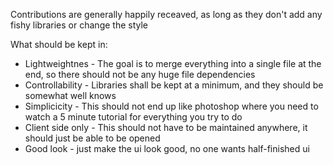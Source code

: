 Contributions are generally happily receaved, as long as they don't add any fishy libraries or change the style

What should be kept in:
- Lightweightnes - The goal is to merge everything into a single file at the end, so there should not be any huge file dependencies
- Controllability - Libraries shall be kept at a minimum, and they should be somewhat well knows
- Simplicicity - This should not end up like photoshop where you need to watch a 5 minute tutorial for everything you try to do
- Client side only - This should not have to be maintained anywhere, it should just be able to be opened
- Good look - just make the ui look good, no one wants half-finished ui
